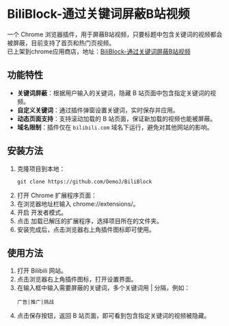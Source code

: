 # BiliBlock-通过关键词屏蔽B站视频

一个 Chrome 浏览器插件，用于屏蔽B站视频，只要标题中包含关键词的视频都会被屏蔽，目前支持了首页和热门页视频。  
已上架到chrome应用商店，地址：[BiliBlock-通过关键词屏蔽B站视频](https://chromewebstore.google.com/detail/biliblock-%E9%80%9A%E8%BF%87%E5%85%B3%E9%94%AE%E8%AF%8D%E5%B1%8F%E8%94%BDb%E7%AB%99%E8%A7%86%E9%A2%91/fhpfjgpkileoggjbochgnjcafenljcdg?utm_source=ext_app_menu)

## 功能特性

- **关键词屏蔽**：根据用户输入的关键词，隐藏 B 站页面中包含指定关键词的视频。
- **自定义关键词**：通过插件弹窗设置关键词，实时保存并应用。
- **动态页面支持**：支持滚动加载的 B 站页面，保证新加载的视频也能被屏蔽。
- **域名限制**：插件仅在 `bilibili.com` 域名下运行，避免对其他网站的影响。

## 安装方法
1. 克隆项目到本地：
   ```
   git clone https://github.com/DemoJ/BiliBlock
   ```
2. 打开 Chrome 扩展程序页面：
3. 在浏览器地址栏输入 chrome://extensions/。
4. 开启 开发者模式。
5. 点击 加载已解压的扩展程序，选择项目所在的文件夹。
6. 安装完成后，点击浏览器右上角插件图标即可使用。

## 使用方法
1. 打开 Bilibili 网站。
2. 点击浏览器右上角插件图标，打开设置界面。
3. 在输入框中输入需要屏蔽的关键词，多个关键词用 | 分隔，例如：
    ```
    广告|推广|挑战
    ```
4. 点击保存按钮，返回 B 站页面，即可看到包含指定关键词的视频被隐藏。
